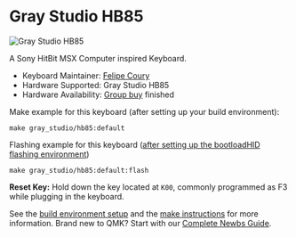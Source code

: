 # Gray Studio HB85

![Gray Studio HB85](https://i.imgur.com/Sk3cupR.jpg)

A Sony HitBit MSX Computer inspired Keyboard.

* Keyboard Maintainer: [Felipe Coury](https://github.com/fcoury)
* Hardware Supported: Gray Studio HB85
* Hardware Availability: [Group buy](https://en.zfrontier.com/products/gray-hb85) finished

Make example for this keyboard (after setting up your build environment):

    make gray_studio/hb85:default

Flashing example for this keyboard ([after setting up the bootloadHID flashing environment](https://docs.qmk.fm/#/flashing_bootloadhid))

    make gray_studio/hb85:default:flash

**Reset Key:** Hold down the key located at `K00`, commonly programmed as F3 while plugging in the keyboard.

See the [build environment setup](https://docs.qmk.fm/#/getting_started_build_tools) and the [make instructions](https://docs.qmk.fm/#/getting_started_make_guide) for more information. Brand new to QMK? Start with our [Complete Newbs Guide](https://docs.qmk.fm/#/newbs).
